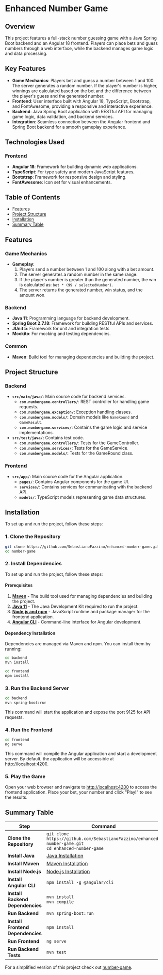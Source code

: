 # Enhanced Number Game

## Overview

This project features a full-stack number guessing game with a Java Spring Boot backend and an Angular 18 frontend. Players can place bets and guess numbers through a web interface, while the backend manages game logic and data processing.

## Key Features

- **Game Mechanics**: Players bet and guess a number between 1 and 100. The server generates a random number. If the player's number is higher, winnings are calculated based on the bet and the difference between the player's guess and the generated number.
- **Frontend**: User interface built with Angular 18, TypeScript, Bootstrap, and FontAwesome, providing a responsive and interactive experience.
- **Backend**: Java Spring Boot application with RESTful API for managing game logic, data validation, and backend services.
- **Integration**: Seamless connection between the Angular frontend and Spring Boot backend for a smooth gameplay experience.

## Technologies Used

### Frontend
- **Angular 18**: Framework for building dynamic web applications.
- **TypeScript**: For type safety and modern JavaScript features.
- **Bootstrap**: Framework for responsive design and styling.
- **FontAwesome**: Icon set for visual enhancements.

## Table of Contents

- [Features](#features)
- [Project Structure](#project-structure)
- [Installation](#installation)
- [Summary Table](#summary-table)

## Features

### Game Mechanics
- **Gameplay**:
  1. Players send a number between 1 and 100 along with a bet amount.
  2. The server generates a random number in the same range.
  3. If the player's number is greater than the generated number, the win is calculated as: `bet * (99 / selectedNumber)`.
  4. The server returns the generated number, win status, and the amount won.

### Backend
- **Java 11**: Programming language for backend development.
- **Spring Boot 2.7.18**: Framework for building RESTful APIs and services.
- **JUnit 5**: Framework for unit and integration tests.
- **Mockito**: For mocking and testing dependencies.

### Common
- **Maven**: Build tool for managing dependencies and building the project.

## Project Structure

### Backend

- **`src/main/java/`**: Main source code for backend services.
    - **`com.numbergame.controllers/`**: REST controller for handling game requests.
    - **`com.numbergame.exception/`**: Exception handling classes.
    - **`com.numbergame.models/`**: Domain models like `GameRound` and `GameResult`.
    - **`com.numbergame.services/`**: Contains the game logic and service implementations.
- **`src/test/java/`**: Contains test code.
    - **`com.numbergame.controllers/`**: Tests for the GameController.
    - **`com.numbergame.services/`**: Tests for the GameService.
    - **`com.numbergame.models/`**: Tests for the GameRound class.

### Frontend

- **`src/app/`**: Main source code for the Angular application.
    - **`pages/`**: Contains Angular components for the game UI.
    - **`services/`**: Contains services for communicating with the backend API.
    - **`models/`**: TypeScript models representing game data structures.

## Installation

To set up and run the project, follow these steps:

### 1. Clone the Repository

```sh
git clone https://github.com/SebastianoFazzino/enhanced-number-game.git
cd number-game
```
### 2. Install Dependencies

To set up and run the project, follow these steps:

#### Prerequisites

1. **[Maven](https://maven.apache.org/)** - The build tool used for managing dependencies and building the project.
2. **[Java 11](https://www.oracle.com/java/technologies/javase-jdk11-downloads.html)** - The Java Development Kit required to run the project.
3. **[Node.js and npm](https://nodejs.org/)** - JavaScript runtime and package manager for the frontend application.
4. **[Angular CLI](https://angular.io/cli)** - Command-line interface for Angular development.

#### Dependency Installation

Dependencies are managed via Maven and npm. You can install them by running:

```sh
cd backend
mvn install
```

```sh
cd frontend
npm install
```

### 3. Run the Backend Server

```sh
cd backend
mvn spring-boot:run
```

This command will start the application and expose the port 9125 for API requests.

### 4. Run the Frontend

```sh
cd frontend
ng serve
```

This command will compile the Angular application and start a development server. By default, the application will be accessible at [http://localhost:4200](http://localhost:4200).

### 5. Play the Game

Open your web browser and navigate to [http://localhost:4200](http://localhost:4200) to access the frontend application. Place your bet, your number and click "Play!" to see the results.


## Summary Table

| Step                              | Command                                                                                                |
|-----------------------------------|--------------------------------------------------------------------------------------------------------|
| **Clone the Repository**          | `git clone https://github.com/SebastianoFazzino/enhanced-number-game.git`<br>`cd enhanced-number-game` |
| **Install Java**                  | [Java Installation](https://www.oracle.com/java/technologies/javase-jdk11-downloads.html)              |
| **Install Maven**                 | [Maven Installation](https://maven.apache.org/install.html)                                            |
| **Install Node.js**               | [Node.js Installation](https://nodejs.org/en/download/)                                                |
| **Install Angular CLI**           | `npm install -g @angular/cli`                                                                          |
| **Install Backend Dependencies**  | `mvn install`<br>`mvn compile`                                                                         |
| **Run Backend**                   | `mvn spring-boot:run`                                                                                  |
| **Install Frontend Dependencies** | `npm install`                                                                                          |
| **Run Frontend**                  | `ng serve`                                                                                             |
| **Run Backend Tests**             | `mvn test`                                                                                             |


For a simplified version of this project check out [number-game](https://github.com/SebastianoFazzino/number-game.git).

